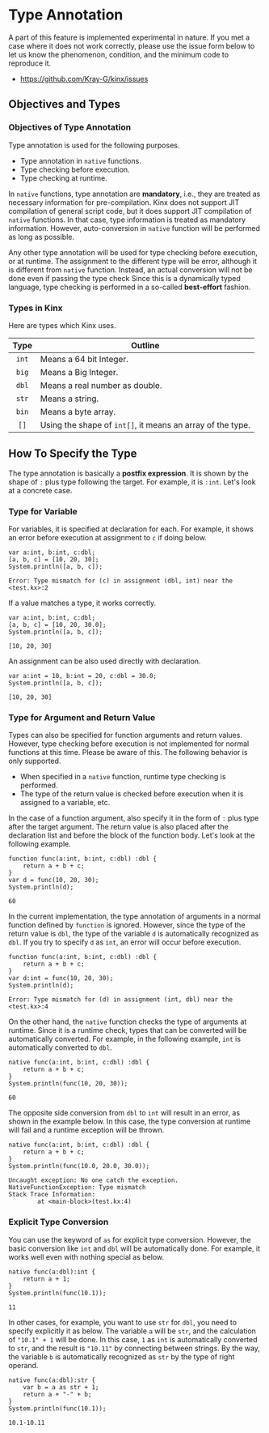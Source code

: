 
# Type Annotation

A part of this feature is implemented experimental in nature.
If you met a case where it does not work correctly, please use the issue form below to let us know the phenomenon, condition, and the minimum code to reproduce it.

* https://github.com/Kray-G/kinx/issues

## Objectives and Types

### Objectives of Type Annotation

Type annotation is used for the following purposes.

* Type annotation in `native` functions.
* Type checking before execution.
* Type checking at runtime.

In `native` functions, type annotation are **mandatory**,
i.e., they are treated as necessary information for pre-compilation.
Kinx does not support JIT compilation of general script code,
but it does support JIT compilation of `native` functions.
In that case, type information is treated as mandatory information.
However, auto-conversion in `native` function will be performed as long as possible.

Any other type annotation will be used for type checking before execution, or at runtime.
The assignment to the different type will be error, although it is different from `native` function.
Instead, an actual conversion will not be done even if passing the type check
Since this is a dynamically typed language, type checking is performed in a so-called **best-effort** fashion.

### Types in Kinx

Here are types which Kinx uses.

<context label="Table:KinxTypesInTypeAnnotation"/>
<context caption="Types used in Type Annotation"/>

| Type  |                          Outline                           |
| :---: | ---------------------------------------------------------- |
| `int` | Means a 64 bit Integer.                                    |
| `big` | Means a Big Integer.                                       |
| `dbl` | Means a real number as double.                             |
| `str` | Means a string.                                            |
| `bin` | Means a byte array.                                        |
| `[]`  | Using the shape of `int[]`, it means an array of the type. |

## How To Specify the Type

The type annotation is basically a **postfix expression**.
It is shown by the shape of `:` plus type following the target.
For example, it is `:int`.
Let's look at a concrete case.

### Type for Variable

For variables, it is specified at declaration for each.
For example, it shows an error before execution at assignment to `c` if doing below.

```kinx
var a:int, b:int, c:dbl;
[a, b, c] = [10, 20, 30];
System.println([a, b, c]);
```

```console
Error: Type mismatch for (c) in assignment (dbl, int) near the <test.kx>:2
```

If a value matches a type, it works correctly.

```kinx
var a:int, b:int, c:dbl;
[a, b, c] = [10, 20, 30.0];
System.println([a, b, c]);
```

```console
[10, 20, 30]
```

An assignment can be also used directly with declaration.

```kinx
var a:int = 10, b:int = 20, c:dbl = 30.0;
System.println([a, b, c]);
```

```console
[10, 20, 30]
```

### Type for Argument and Return Value

Types can also be specified for function arguments and return values.
However, type checking before execution is not implemented for normal functions at this time. Please be aware of this. The following behavior is only supported.

* When specified in a `native` function, runtime type checking is performed.
* The type of the return value is checked before execution when it is assigned to a variable, etc.

In the case of a function argument, also specify it in the form of `:` plus type after the target argument.
The return value is also placed after the declaration list and before the block of the function body.
Let's look at the following example.

```kinx
function func(a:int, b:int, c:dbl) :dbl {
    return a + b + c;
}
var d = func(10, 20, 30);
System.println(d);
```

```console
60
```

In the current implementation, the type annotation of arguments in a normal function defined by `function` is ignored.
However, since the type of the return value is `dbl`, the type of the variable `d` is automatically recognized as `dbl`.
If you try to specify `d` as `int`, an error will occur before execution.

```kinx
function func(a:int, b:int, c:dbl) :dbl {
    return a + b + c;
}
var d:int = func(10, 20, 30);
System.println(d);
```

```console
Error: Type mismatch for (d) in assignment (int, dbl) near the <test.kx>:4
```

On the other hand, the `native` function checks the type of arguments at runtime.
Since it is a runtime check, types that can be converted will be automatically converted.
For example, in the following example, `int` is automatically converted to `dbl`.

```kinx
native func(a:int, b:int, c:dbl) :dbl {
    return a + b + c;
}
System.println(func(10, 20, 30));
```

```console
60
```

The opposite side conversion from `dbl` to `int` will result in an error, as shown in the example below.
In this case, the type conversion at runtime will fail and a runtime exception will be thrown.

```kinx
native func(a:int, b:int, c:dbl) :dbl {
    return a + b + c;
}
System.println(func(10.0, 20.0, 30.0));
```

```console
Uncaught exception: No one catch the exception.
NativeFunctionException: Type mismatch
Stack Trace Information:
        at <main-block>(test.kx:4)
```

### Explicit Type Conversion

You can use the keyword of `as` for explicit type conversion.
However, the basic conversion like `int` and `dbl` will be automatically done.
For example, it works well even with nothing special as below.

```kinx
native func(a:dbl):int {
    return a + 1;
}
System.println(func(10.1));
```

```console
11
```

In other cases, for example, you want to use `str` for `dbl`, you need to specify explicitly it as below.
The variable `a` will be `str`, and the calculation of `"10.1" + 1` will be done.
In this case, `1` as `int` is automatically converted to `str`, and the result is `"10.11"` by connecting between strings.
By the way, the variable `b` is automatically recognized as `str` by the type of right operand.

```kinx
native func(a:dbl):str {
    var b = a as str + 1;
    return a + "-" + b;
}
System.println(func(10.1));
```

```console
10.1-10.11
```
